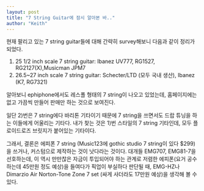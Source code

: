 ```yaml
---
layout: post
title: "7 String Guitar에 잠시 알아본 바.."
author: "Keith"
---
```



현재 팔리고 있는 7 string guitar들에 대해 간략히 survey해보니 다음과 같이 정리가 되었다.

1) 25 1/2 inch scale 7 string guitar: Ibanez UV777, RG1527, RG2127(X),Musicman JPM7
2) 26.5~27 inch scale 7 string guitar: Schecter/LTD (모두 국내 생산), Ibanez (K7, RG7321)

알아보니 ephiphone에서도 레스폴 형태의 7 string이 나오고 있었는데, 홈페이지에는 없고 가끔씩 만들어 판매만 하는 것으로 보여진다.

일단 2)번은 7 string에다 바리톤 기타이기 때문에 7 string을 쓰면서도 드랍 튜닝을 하는 이들에게 어울리는 기타다. 내가 찾는 것은 1)번 스타일의 7 string 기타인데, 모두 플로이드로즈 브릿지가 붙어있는 기타이다.

그래서, 결론은 에피폰 7 string (Music123에 gothic studio 7 string이 있다 $299)을 쓰거나, 커스텀으로 제작하는 것이 낫다라는 것이다. 대개들 EMG707, EMG81-7을 선호하는데, 이 역시 만만찮은 자금이 투입되어야 하는 관계로 저렴한 에피폰(요거 공수하는데 45만원 정도 예상)을 들여다가 픽업이 부실하다 판단될 때, EMG-HZ나 Dimarzio Air Norton-Tone Zone 7 set (싸게 사더라도 17만원 예상)을 생각해 볼 수 있다.



